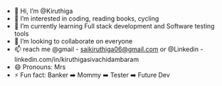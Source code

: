 - 👋 Hi, I’m @Kiruthiga
- 👀 I’m interested in coding, reading books, cycling
- 🌱 I’m currently learning Full stack development and Software testing tools
- 💞️ I’m looking to collaborate on everyone
- 📫 reach me @gmail - saikiruthiga06@gmail.com or @Linkedin - linkedin.com/in/kiruthigasivachidambaram
- 😄 Pronouns: Mrs
- ⚡ Fun fact: Banker ➡️ Mommy ➡️ Tester ➡️ Future Dev

<!---
Saikiruthiga/Saikiruthiga is a ✨ special ✨ repository because its `README.md` (this file) appears on your GitHub profile.
You can click the Preview link to take a look at your changes.
--->
